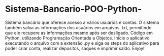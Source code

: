 # Sistema-Bancario-POO-Python-
Sistema bancário que oferece acesso a vários usuários e contas. O sistema também salva as informações dos usuários em arquivos .txt, permitindo que ele recupere as informações mesmo após ser desligado.  Código em Python, utilizando Programação Orientada a Objetos.
Inicie o aplicativo executando o arquivo com a extensão .py e siga os steps do aplicativo para poder criar conta, realizar depositos, saques e imprimir saldo.
Enjoy!

